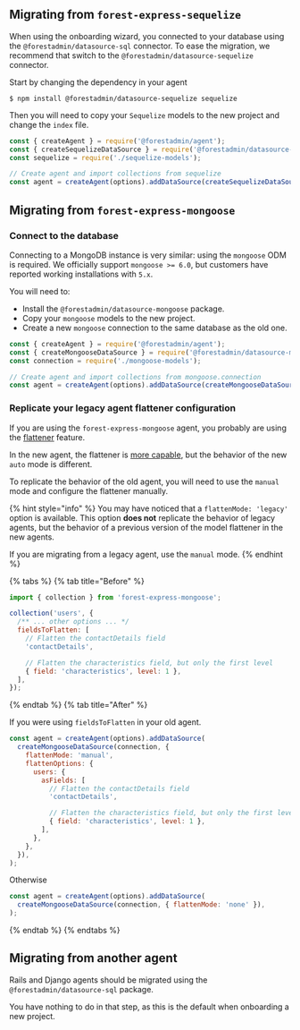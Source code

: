 ## Migrating from `forest-express-sequelize`

When using the onboarding wizard, you connected to your database using the `@forestadmin/datasource-sql` connector. To ease the migration, we recommend that switch to the `@forestadmin/datasource-sequelize` connector.

Start by changing the dependency in your agent

```console
$ npm install @forestadmin/datasource-sequelize sequelize
```

Then you will need to copy your `Sequelize` models to the new project and change the `index` file.

```javascript
const { createAgent } = require('@forestadmin/agent');
const { createSequelizeDataSource } = require('@forestadmin/datasource-sequelize');
const sequelize = require('./sequelize-models');

// Create agent and import collections from sequelize
const agent = createAgent(options).addDataSource(createSequelizeDataSource(sequelize));
```

## Migrating from `forest-express-mongoose`

### Connect to the database

Connecting to a MongoDB instance is very similar: using the `mongoose` ODM is required.
We officially support `mongoose >= 6.0`, but customers have reported working installations with `5.x`.

You will need to:

- Install the `@forestadmin/datasource-mongoose` package.
- Copy your `mongoose` models to the new project.
- Create a new `mongoose` connection to the same database as the old one.

```javascript
const { createAgent } = require('@forestadmin/agent');
const { createMongooseDataSource } = require('@forestadmin/datasource-mongoose');
const connection = require('./mongoose-models');

// Create agent and import collections from mongoose.connection
const agent = createAgent(options).addDataSource(createMongooseDataSource(connection));
```

### Replicate your legacy agent flattener configuration

If you are using the `forest-express-mongoose` agent, you probably are using the [flattener](https://docs.forestadmin.com/documentation/how-tos/setup/flatten-nested-fields-mongodb) feature.

In the new agent, the flattener is [more capable](../../../datasources/provided/mongoose.md), but the behavior of the new `auto` mode is different.

To replicate the behavior of the old agent, you will need to use the `manual` mode and configure the flattener manually.

{% hint style="info" %}
You may have noticed that a `flattenMode: 'legacy'` option is available.
This option **does not** replicate the behavior of legacy agents, but the behavior of a previous version of the model flattener in the new agents.

If you are migrating from a legacy agent, use the `manual` mode.
{% endhint %}

{% tabs %} {% tab title="Before" %}

```javascript
import { collection } from 'forest-express-mongoose';

collection('users', {
  /** ... other options ... */
  fieldsToFlatten: [
    // Flatten the contactDetails field
    'contactDetails',

    // Flatten the characteristics field, but only the first level
    { field: 'characteristics', level: 1 },
  ],
});
```

{% endtab %} {% tab title="After" %}

If you were using `fieldsToFlatten` in your old agent.

```javascript
const agent = createAgent(options).addDataSource(
  createMongooseDataSource(connection, {
    flattenMode: 'manual',
    flattenOptions: {
      users: {
        asFields: [
          // Flatten the contactDetails field
          'contactDetails',

          // Flatten the characteristics field, but only the first level
          { field: 'characteristics', level: 1 },
        ],
      },
    },
  }),
);
```

Otherwise

```javascript
const agent = createAgent(options).addDataSource(
  createMongooseDataSource(connection, { flattenMode: 'none' }),
);
```

{% endtab %} {% endtabs %}

## Migrating from another agent

Rails and Django agents should be migrated using the `@forestadmin/datasource-sql` package.

You have nothing to do in that step, as this is the default when onboarding a new project.
